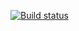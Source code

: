 [![Build status](https://build.appcenter.ms/v0.1/apps/df0b5460-bb49-4aa3-b74c-ec588d07235d/branches/dev/badge)](https://appcenter.ms)
